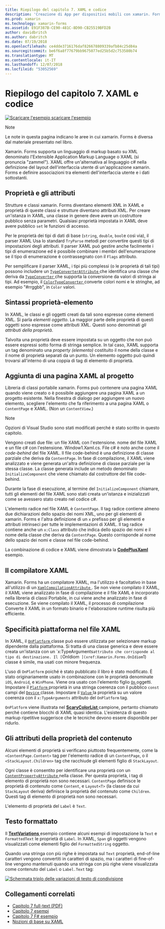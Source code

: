 ```yaml
---
title: Riepilogo del capitolo 7. XAML e codice
description: 'Creazione di App per dispositivi mobili con xamarin. Forms: riepilogo del capitolo 7. XAML e codice'
ms.prod: xamarin
ms.technology: xamarin-forms
ms.assetid: E91F387B-CE90-481C-8D90-CB25519BFD2B
author: davidbritch
ms.author: dabritch
ms.date: 07/19/2018
ms.openlocfilehash: ce4dde3716176daf826678809339afb84c25d84a
ms.sourcegitcommit: be6f6a8f77679bb9675077ed25b5d2c753580b74
ms.translationtype: MT
ms.contentlocale: it-IT
ms.lasthandoff: 12/07/2018
ms.locfileid: "53052569"
---
```

# <a name="summary-of-chapter-7-xaml-vs-code"></a>Riepilogo del capitolo 7. XAML e codice

[![Scaricare l'esempio](~/media/shared/download.png) scaricare l'esempio](https://github.com/xamarin/xamarin-forms-book-samples/tree/master/Chapter07)

> [!NOTE]
> Le note in questa pagina indicano le aree in cui xamarin. Forms è diversa dal materiale presentato nel libro.

Xamarin. Forms supporta un linguaggio di markup basato su XML denominato l'Extensible Application Markup Language o XAML (si pronuncia "zammel"). XAML offre un'alternativa al linguaggio c# nella definizione del layout dell'interfaccia utente di un'applicazione xamarin. Forms e definire associazioni tra elementi dell'interfaccia utente e i dati sottostanti.

## <a name="properties-and-attributes"></a>Proprietà e gli attributi

Strutture e classi xamarin. Forms diventano elementi XML in XAML e proprietà di queste classi e strutture diventano attributi XML. Per creare un'istanza in XAML, una classe in genere deve avere un costruttore pubblico senza parametri. Qualsiasi proprietà impostata in XAML deve avere pubblico `set` le funzioni di accesso.

Per le proprietà dei tipi di dati di base (`string`, `double`, `bool`e così via), il parser XAML Usa lo standard `TryParse` metodi per convertire questi tipi di impostazioni degli attributi. Il parser XAML può gestire anche facilmente i tipi di enumerazione ed è possibile combinare i membri dell'enumerazione se il tipo di enumerazione è contrassegnato con il `Flags` attributo.

Per semplificare il parser XAML, i tipi più complessi (o le proprietà di tali tipi) possono includere un [ `TypeConverterAttribute` ](xref:Xamarin.Forms.TypeConverterAttribute) che identifica una classe che deriva da [ `TypeConverter` ](xref:Xamarin.Forms.TypeConverter) che supporta la conversione da valori di stringa ai tipi. Ad esempio, il [ `ColorTypeConverter` ](xref:Xamarin.Forms.ColorTypeConverter) converte colori nomi e le stringhe, ad esempio "#rrggbb", in `Color` valori.

## <a name="property-element-syntax"></a>Sintassi proprietà-elemento

In XAML, le classi e gli oggetti creati da tali sono espresse come elementi XML. Si parla *elementi oggetto*. La maggior parte delle proprietà di questi oggetti sono espresse come attributi XML. Questi sono denominati *gli attributi della proprietà*.

Talvolta una proprietà deve essere impostata su un oggetto che non può essere espressi sotto forma di stringa semplice. In tal caso, XAML supporta un tag denominato una *property (elemento)* costituito il nome della classe e il nome di proprietà separati da un punto. Un elemento oggetto può quindi trovarsi all'interno di una coppia di tag di elemento di proprietà.

## <a name="adding-a-xaml-page-to-your-project"></a>Aggiunta di una pagina XAML al progetto

Libreria di classi portabile xamarin. Forms può contenere una pagina XAML quando viene creato o è possibile aggiungere una pagina XAML a un progetto esistente. Nella finestra di dialogo per aggiungere un nuovo elemento, scegliere l'elemento che fa riferimento a una pagina XAML o `ContentPage` e XAML. (Non un `ContentView`.)

> [!NOTE]
> Opzioni di Visual Studio sono stati modificati perché è stato scritto in questo capitolo.

Vengono creati due file: un file XAML con l'estensione. nome del file XAML e un file c# con l'estensione. Window1.Xaml.cs. File c# è noto anche come il *code-behind* del file XAML. Il file code-behind è una definizione di classe parziale che deriva da `ContentPage`. In fase di compilazione, il XAML viene analizzato e viene generata un'altra definizione di classe parziale per la stessa classe. La classe generata include un metodo denominato `InitializeComponent` che viene chiamato dal costruttore del file code-behind.

Durante la fase di esecuzione, al termine del `InitializeComponent` chiamare, tutti gli elementi del file XAML sono stati creata un'istanza e inizializzati come se avessero stato creato nel codice c#.

L'elemento radice nel file XAML è `ContentPage`. Il tag radice contiene almeno due dichiarazioni dello spazio dei nomi XML, uno per gli elementi di xamarin. Forms e l'altra definizione di un `x` prefisso per gli elementi e attributi intrinseci per tutte le implementazioni di XAML. Il tag radice contiene anche un `x:Class` attributo che indica dello spazio dei nomi e il nome della classe che deriva da `ContentPage`. Questo corrisponde al nome dello spazio dei nomi e classe nel file code-behind.

La combinazione di codice e XAML viene dimostrata la [ **CodePlusXaml** ](https://github.com/xamarin/xamarin-forms-book-samples/tree/master/Chapter07) esempio.

## <a name="the-xaml-compiler"></a>Il compilatore XAML

Xamarin. Forms ha un compilatore XAML, ma l'utilizzo è facoltativo in base all'utilizzo di un [ `XamlCompilationAttribute` ](xref:Xamarin.Forms.Xaml.XamlCompilationAttribute). Se non viene compilato il XAML, il XAML viene analizzato in fase di compilazione e il file XAML è incorporato nella libreria di classi Portabile, in cui viene anche analizzato in fase di esecuzione. Se viene compilato il XAML, il processo di compilazione Converte il XAML in un formato binario e l'elaborazione runtime risulta più efficiente.

## <a name="platform-specificity-in-the-xaml-file"></a>Specificità piattaforma nel file XAML

In XAML, il [ `OnPlatform` ](xref:Xamarin.Forms.OnPlatform`1) classe può essere utilizzata per selezionare markup dipendente dalla piattaforma. Si tratta di una classe generica e deve essere creata un'istanza con un `x:TypeArguments` attributo che corrisponde al tipo di destinazione. Il [ `OnIdiom` ](xref:Xamarin.Forms.OnIdiom`1) classe è simile, ma usati con minore frequenza.

L'uso di `OnPlatform` poiché è stato pubblicato il libro è stato modificato. È stato originariamente usato in combinazione con le proprietà denominate `iOS`, `Android`, e `WinPhone`. Viene ora usato con l'elemento figlio [ `On` ](xref:Xamarin.Forms.On) oggetti. Impostare il [ `Platform` ](xref:Xamarin.Forms.On.Platform) proprietà in una stringa coerenza con il pubblico `const` campi del [ `Device` ](xref:Xamarin.Forms.Device) classe. Impostare il [ `Value` ](xref:Xamarin.Forms.On.Value) la proprietà su un valore coerenza con il `x:TypeArguments` attributo del `OnPlatform` tag.

`OnPlatform` viene illustrata nel [ **ScaryColorList** ](https://github.com/xamarin/xamarin-forms-book-samples/tree/master/Chapter07/ScaryColorList) campione, pertanto chiamato perché contiene blocchi di XAML quasi identica. L'esistenza di questo markup ripetitive suggerisce che le tecniche devono essere disponibile per ridurlo.

## <a name="the-content-property-attributes"></a>Gli attributi della proprietà del contenuto

Alcuni elementi di proprietà si verificano piuttosto frequentemente, come la `<ContentPage.Content>` tag per l'elemento radice di un `ContentPage`, o il `<StackLayout.Children>` tag che racchiude gli elementi figlio di `StackLayout`.

Ogni classe è consentito per identificare una proprietà con un [ `ContentPropertyAttribute` ](xref:Xamarin.Forms.ContentPropertyAttribute) nella classe. Per questa proprietà, i tag di elemento di proprietà non sono necessari. `ContentPage` definisce le proprietà di contenuto come `Content`, e `Layout<T>` (la classe da cui `StackLayout` deriva) definisce la proprietà del contenuto come `Children`. Questi tag di elemento di proprietà non sono necessari.

L'elemento di proprietà del `Label` è `Text`.

## <a name="formatted-text"></a>Testo formattato

Il [ **TextVariations** ](https://github.com/xamarin/xamarin-forms-book-samples/tree/master/Chapter07/TextVariations) esempio contiene alcuni esempi di impostazione la `Text` e `FormattedText` le proprietà di `Label`. In XAML, `Span` gli oggetti vengono visualizzati come elementi figlio del `FormattedString` oggetto.

 Quando una stringa con più righe è impostata sul `Text` proprietà, end-of-line caratteri vengono convertiti in caratteri di spazio, ma i caratteri di fine-of-line vengono mantenuti quando una stringa con più righe viene visualizzata come contenuto del `Label` o `Label.Text` tag:

 [![Schermata triplo delle variazioni di testo di condivisione](images/ch07fg03-small.png "variazioni di testo formattato")](images/ch07fg03-large.png#lightbox "variazioni di testo formattato")

## <a name="related-links"></a>Collegamenti correlati

- [Capitolo 7 full-text (PDF)](https://download.xamarin.com/developer/xamarin-forms-book/XamarinFormsBook-Ch07-Apr2016.pdf)
- [Capitolo 7 esempi](https://github.com/xamarin/xamarin-forms-book-samples/tree/master/Chapter07)
- [Capitolo 7 F# esempio](https://github.com/xamarin/xamarin-forms-book-samples/tree/master/Chapter07/FS/CodePlusXaml)
- [Nozioni di base su XAML](~/xamarin-forms/xaml/xaml-basics/index.md)
